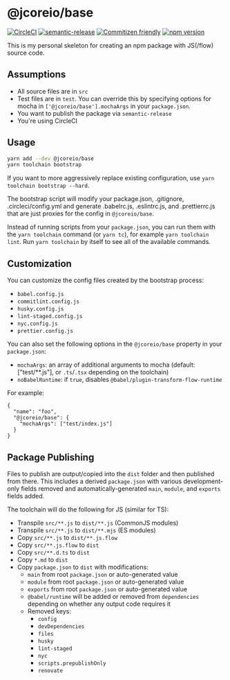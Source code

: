# @jcoreio/base

[![CircleCI](https://circleci.com/gh/jcoreio/base.svg?style=svg)](https://circleci.com/gh/jcoreio/base)
[![semantic-release](https://img.shields.io/badge/%20%20%F0%9F%93%A6%F0%9F%9A%80-semantic--release-e10079.svg)](https://github.com/semantic-release/semantic-release)
[![Commitizen friendly](https://img.shields.io/badge/commitizen-friendly-brightgreen.svg)](http://commitizen.github.io/cz-cli/)
[![npm version](https://badge.fury.io/js/%40jcoreio%2Fbase.svg)](https://badge.fury.io/js/%40jcoreio%2Fbase)

This is my personal skeleton for creating an npm package with JS(/flow) source code.

## Assumptions

- All source files are in `src`
- Test files are in `test`. You can override this by specifying options for mocha in `['@jcoreio/base'].mochaArgs` in your `package.json`.
- You want to publish the package via `semantic-release`
- You're using CircleCI

## Usage

```sh
yarn add --dev @jcoreio/base
yarn toolchain bootstrap
```

If you want to more aggressively replace existing configuration, use `yarn toolchain bootstrap --hard`.

The bootstrap script will modify your package.json, .gitignore, .circleci/config.yml and generate .babelrc.js, .eslintrc.js, and .prettierrc.js that are just proxies for the config in `@jcoreio/base`.

Instead of running scripts from your `package.json`, you can run them with the `yarn toolchain` command (or `yarn tc`), for example `yarn toolchain lint`. Run `yarn toolchain` by itself
to see all of the available commands.

## Customization

You can customize the config files created by the bootstrap process:

- `babel.config.js`
- `commitlint.config.js`
- `husky.config.js`
- `lint-staged.config.js`
- `nyc.config.js`
- `prettier.config.js`

You can also set the following options in the `@jcoreio/base` property in your `package.json`:

- `mochaArgs`: an array of additional arguments to mocha (default: ["test/**.js"], or `.ts`/`.tsx` depending on the toolchain)
- `noBabelRuntime`: if `true`, disables `@babel/plugin-transform-flow-runtime`

For example:

```
{
  "name": "foo",
  "@jcoreio/base": {
    "mochaArgs": ["test/index.js"]
  }
}
```

## Package Publishing

Files to publish are output/copied into the `dist` folder and then published from there. This includes a derived
`package.json` with various development-only fields removed and automatically-generated `main`, `module`, and `exports` fields added.

The toolchain will do the following for JS (similar for TS):

- Transpile `src/**.js` to `dist/**.js` (CommonJS modules)
- Transpile `src/**.js` to `dist/**.mjs` (ES modules)
- Copy `src/**.js` to `dist/**.js.flow`
- Copy `src/**.js.flow` to `dist`
- Copy `src/**.d.ts` to `dist`
- Copy `*.md` to `dist`
- Copy `package.json` to `dist` with modifications:
  - `main` from root `package.json` or auto-generated value
  - `module` from root `package.json` or auto-generated value
  - `exports` from root `package.json` or auto-generated value
  - `@babel/runtime` will be added or removed from `dependencies` depending on whether any output code requires it
  - Removed keys:
    - `config`
    - `devDependencies`
    - `files`
    - `husky`
    - `lint-staged`
    - `nyc`
    - `scripts.prepublishOnly`
    - `renovate`
